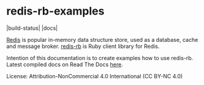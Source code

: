 # redis-rb-examples

|build-status| |docs|

[Redis](https://redis.io/) is popular in-memory data structure store, used as a database, cache and message broker. [redis-rb](https://github.com/redis/redis-rb) is Ruby client library for Redis.

Intention of this documentation is to create examples how to use redis-rb. Latest compiled docs on Read The Docs [here](http://redis-rb-examples.readthedocs.io/).

License: Attribution-NonCommercial 4.0 International (CC BY-NC 4.0)
